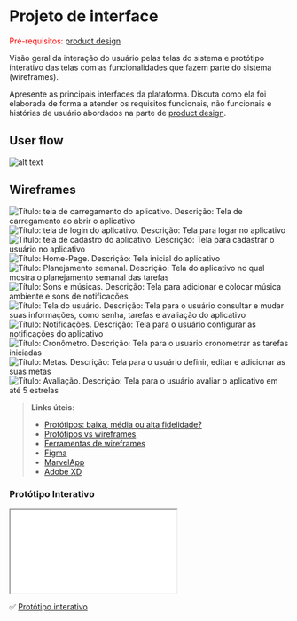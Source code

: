 
# Projeto de interface

<span style="color:red">Pré-requisitos: <a href="03-Product-design.md"> product design</a></span>

 Visão geral da interação do usuário pelas telas do sistema e protótipo interativo das telas com as funcionalidades que fazem parte do sistema (wireframes).

 Apresente as principais interfaces da plataforma. Discuta como ela foi elaborada de forma a atender os requisitos funcionais, não funcionais e histórias de usuário abordados na parte de <a href="03-Product-design.md"> product design</a></span>.

 ## User flow


![alt text](<images/Fluxo de usuário.png>)




## Wireframes
![Título: tela de carregamento do aplicativo. Descrição: Tela de carregamento ao abrir o aplicativo](images/logo.png)
![Título: tela de login do aplicativo. Descrição: Tela para logar no aplicativo](<images/tela login.png>)
![Título: tela de cadastro do aplicativo. Descrição: Tela para cadastrar o usuário no aplicativo](images/Cadastro.png)
![Título: Home-Page. Descrição: Tela inicial do aplicativo](images/home-page.png)
![Título: Planejamento semanal. Descrição: Tela do aplicativo no qual mostra o planejamento semanal das tarefas](images/planejamento-semanal.png)
![Título: Sons e músicas. Descrição: Tela para adicionar e colocar música ambiente e sons de notificações](<images/sons e música.png>)
![Título: Tela do usuário. Descrição: Tela para o usuário consultar e mudar suas informações, como senha, tarefas e avaliação do aplicativo](images/Usuário.png)
![Título: Notificações. Descrição: Tela para o usuário configurar as notificações do aplicativo](images/Notificações.png)
![Título: Cronômetro. Descrição: Tela para o usuário cronometrar as tarefas iniciadas](images/Cronometro.png)
![Título: Metas. Descrição: Tela para o usuário definir, editar e adicionar as suas metas](images/Metas.png)
![Título: Avaliação. Descrição: Tela para o usuário avaliar o aplicativo em até 5 estrelas](images/Avaliacao.png)








 
> **Links úteis**:
> - [Protótipos: baixa, média ou alta fidelidade?](https://medium.com/ladies-that-ux-br/prot%C3%B3tipos-baixa-m%C3%A9dia-ou-alta-fidelidade-71d897559135)
> - [Protótipos vs wireframes](https://www.nngroup.com/videos/prototypes-vs-wireframes-ux-projects/)
> - [Ferramentas de wireframes](https://rockcontent.com/blog/wireframes/)
> - [Figma](https://www.figma.com/)
> - [MarvelApp](https://marvelapp.com/developers/documentation/tutorials/)
> - [Adobe XD](https://www.adobe.com/br/products/xd.html#scroll)


### Protótipo Interativo


<iframe src=”docs/images/Iframe.mp4” allow=”accelerometer; fullscreen; gyroscope; midi”> </iframe>

✅ [Protótipo interativo](https://www.figma.com/proto/6XQFY8oyfAkyrj5PYyrovW/protótipo-interativo?node-id=1-2&t=Ahj1ocssFcL21f0l-1)  